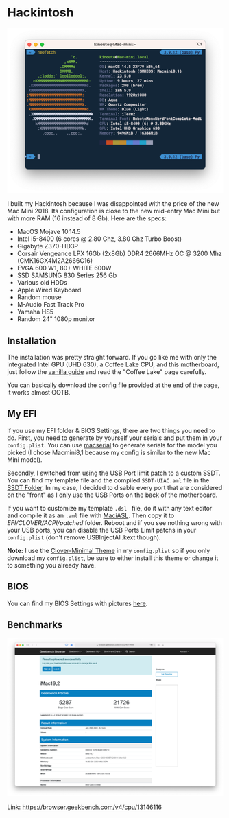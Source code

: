 # Hackintosh

![System spec](https://raw.githubusercontent.com/kinoute/Hack-Z370-HD3P-i5-8400/master/Pictures/system.png)

I built my Hackintosh because I was disappointed with the price of the new Mac Mini 2018. Its configuration is close to the new mid-entry Mac Mini but with more RAM (16 instead of 8 Gb). Here are the specs:

- MacOS Mojave 10.14.5
- Intel i5-8400 (6 cores @ 2.80 Ghz, 3.80 Ghz Turbo Boost)
- Gigabyte Z370-HD3P
- Corsair Vengeance LPX 16Gb (2x8Gb) DDR4 2666MHz OC @ 3200 Mhz (CMK16GX4M2A2666C16)
- EVGA 600 W1, 80+ WHITE 600W
- SSD SAMSUNG 830 Series 256 Gb
- Various old HDDs
- Apple Wired Keyboard
- Random mouse
- M-Audio Fast Track Pro
- Yamaha HS5
- Random 24" 1080p monitor

## Installation

The installation was pretty straight forward. If you go like me with only the integrated Intel GPU (UHD 630), a Coffee Lake CPU, and this motherboard, just follow the [vanilla guide](https://hackintosh.gitbook.io/-r-hackintosh-vanilla-desktop-guide/) and read the "Coffee Lake" page carefully.

You can basically download the config file provided at the end of the page, it works almost OOTB.

## My EFI

if you use my EFI folder & BIOS Settings, there are two things you need to do. First, you need to generate by yourself your serials and put them in your `config.plist`. You can use [macserial](https://github.com/acidanthera/macserial) to generate serials for the model you picked (I chose Macmini8,1 because my config is similar to the new Mac Mini model).

Secondly, I switched from using the USB Port limit patch to a custom SSDT. You can find my template file and the compiled `SSDT-UIAC.aml` file in the [SSDT Folder](SSDT). In my case, I decided to disable every port that are considered on the "front" as I only use the USB Ports on the back of the motherboard.

If you want to customize my template `.dsl ` file, do it with any text editor and compile it as an `.aml` file with [MaciASL](https://bitbucket.org/RehabMan/os-x-maciasl-patchmatic/downloads/). Then copy it to *EFI/CLOVER/ACPI/patched* folder. Reboot and if you see nothing wrong with your USB ports, you can disable the USB Ports Limit patchs in your `config.plist` (don't remove USBInjectAll.kext though).

**Note:** I use the [Clover-Minimal Theme](https://github.com/al3xtjames/clover-theme-minimal) in my `config.plist` so if you only download my `config.plist`, be sure to either install this theme or change it to something you already have.

## BIOS

You can find my BIOS Settings with pictures [here](BIOS/README.md).

## Benchmarks

![Geekbench](https://raw.githubusercontent.com/kinoute/Hack-Z370-HD3P-i5-8400/master/Pictures/geekbench.png)

Link: https://browser.geekbench.com/v4/cpu/13146116


